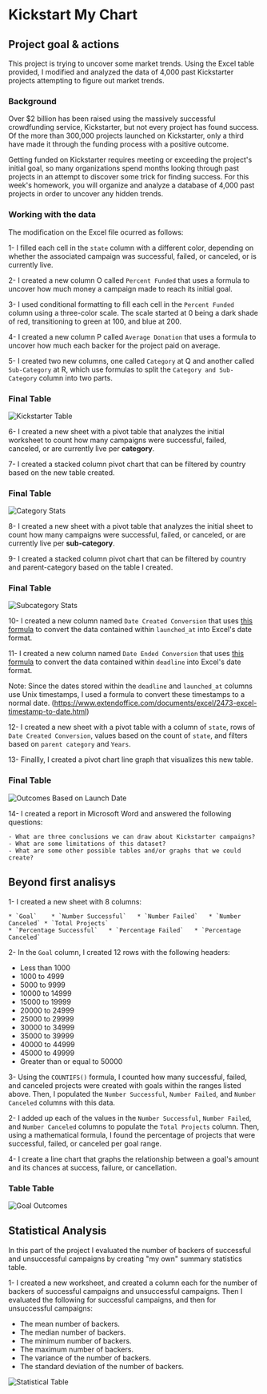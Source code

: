 # Kickstart My Chart

## Project goal & actions

This project is trying to uncover some market trends. Using the Excel table provided, I modified and analyzed the data of 4,000 past Kickstarter projects attempting to figure out market trends.

### Background

Over $2 billion has been raised using the massively successful crowdfunding service, Kickstarter, but not every project has found success. Of the more than 300,000 projects launched on Kickstarter, only a third have made it through the funding process with a positive outcome.

Getting funded on Kickstarter requires meeting or exceeding the project's initial goal, so many organizations spend months looking through past projects in an attempt to discover some trick for finding success. For this week's homework, you will organize and analyze a database of 4,000 past projects in order to uncover any hidden trends.

### Working with the data

The modification on the Excel file ocurred as follows:

1- I filled each cell in the `state` column with a different color, depending on whether the associated campaign was successful, failed, or canceled, or is currently live.

2- I created a new column O called `Percent Funded` that uses a formula to uncover how much money a campaign made to reach its initial goal.

3- I used conditional formatting to fill each cell in the `Percent Funded` column using a three-color scale. The scale started at 0 being a dark shade of red, transitioning to green at 100, and blue at 200.

4- I created a new column P called `Average Donation` that uses a formula to uncover how much each backer for the project paid on average.

5- I created two new columns, one called `Category` at Q and another called `Sub-Category` at R, which use formulas to split the `Category and Sub-Category` column into two parts.

### Final Table
![Kickstarter Table](Images/FullTable.PNG)


6- I created a new sheet with a pivot table that analyzes the initial worksheet to count how many campaigns were successful, failed, canceled, or are currently live per **category**.

7- I created a stacked column pivot chart that can be filtered by country based on the new table created.

### Final Table
  ![Category Stats](Images/CategoryStats.PNG)

8- I created a new sheet with a pivot table that analyzes the initial sheet to count how many campaigns were successful, failed, or canceled, or are currently live per **sub-category**.

9- I created a stacked column pivot chart that can be filtered by country and parent-category based on the table I created.

### Final Table
  ![Subcategory Stats](Images/SubcategoryStats.PNG)


10- I created a new column named `Date Created Conversion` that uses [this formula](https://www.extendoffice.com/documents/excel/2473-excel-timestamp-to-date.html) to convert the data contained within `launched_at` into Excel's date format.

11- I created a new column named `Date Ended Conversion` that uses [this formula](https://www.extendoffice.com/documents/excel/2473-excel-timestamp-to-date.html) to convert the data contained within `deadline` into Excel's date format.

Note: Since the dates stored within the `deadline` and `launched_at` columns use Unix timestamps, I used a formula to convert these timestamps to a normal date. (https://www.extendoffice.com/documents/excel/2473-excel-timestamp-to-date.html)

12- I created a new sheet with a pivot table with a column of `state`, rows of `Date Created Conversion`, values based on the count of `state`, and filters based on `parent category` and `Years`.

13- Finallly, I created a pivot chart line graph that visualizes this new table.

### Final Table
   ![Outcomes Based on Launch Date](Images/LaunchDateOutcomes.PNG)

14- I created a report in Microsoft Word and answered the following questions:

	- What are three conclusions we can draw about Kickstarter campaigns?
	- What are some limitations of this dataset?
	- What are some other possible tables and/or graphs that we could create?

## Beyond first analisys

1- I created a new sheet with 8 columns:

  	* `Goal`	* `Number Successful`	* `Number Failed`	* `Number Canceled`	* `Total Projects`
  	* `Percentage Successful`	* `Percentage Failed`	* `Percentage Canceled`

2- In the `Goal` column, I created 12 rows with the following headers:

  * Less than 1000
  * 1000 to 4999
  * 5000 to 9999
  * 10000 to 14999
  * 15000 to 19999
  * 20000 to 24999
  * 25000 to 29999
  * 30000 to 34999
  * 35000 to 39999
  * 40000 to 44999
  * 45000 to 49999
  * Greater than or equal to 50000

3- Using the `COUNTIFS()` formula, I counted how many successful, failed, and canceled projects were created with goals within the ranges listed above. Then, I populated the `Number Successful`, `Number Failed`, and `Number Canceled` columns with this data.

2- I added up each of the values in the `Number Successful`, `Number Failed`, and `Number Canceled` columns to populate the `Total Projects` column. Then, using a mathematical formula, I found the percentage of projects that were successful, failed, or canceled per goal range.

4- I create a line chart that graphs the relationship between a goal's amount and its chances at success, failure, or cancellation.

### Table Table  
![Goal Outcomes](Images/GoalOutcomes.PNG)


## Statistical Analysis

In this part of the project I evaluated the number of backers of successful and unsuccessful campaigns by creating "my own" summary statistics table.

1- I created a new worksheet, and created a column each for the number of backers of successful campaigns and unsuccessful campaigns. Then I evaluated the following for successful campaigns, and then for unsuccessful campaigns:

  * The mean number of backers.
  * The median number of backers.
  * The minimum number of backers.
  * The maximum number of backers.
  * The variance of the number of backers.
  * The standard deviation of the number of backers.

![Statistical Table](Images/backers01.PNG)